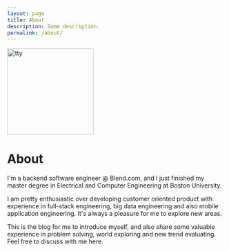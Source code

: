 ```yaml
---
layout: page
title: About
description: Some description.
permalink: /about/
---
```


<img class="img-rounded" src="https://raw.githubusercontent.com/8128/PicGo/master/IMG_5953.JPG" alt="tty" width="200">

# About

I'm a backend software engineer @ Blend.com, and I just finished my master degree in Electrical and Computer Engineering at Boston University. 

I am pretty enthusiastic over developing customer oriented product with experience in full-stack engineering, big data engineering and also mobile application engineering. It's always a pleasure for me to explore new areas.

This is the blog for me to introduce myself, and also share some valuable experience in problem solving, world exploring and new trend evaluating. Feel free to discuss with me here.
